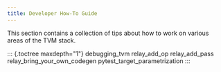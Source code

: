 ```yaml
---
title: Developer How-To Guide
---
```


This section contains a collection of tips about how to work on various
areas of the TVM stack.

::: {.toctree maxdepth="1"}
debugging_tvm relay_add_op relay_add_pass relay_bring_your_own_codegen
pytest_target_parametrization
:::
